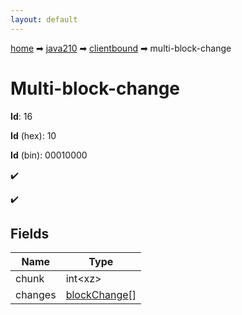 ```yaml
---
layout: default
---
```


[home](/) ➡ [java210](/protocol/java210) ➡ [clientbound](/protocol/java210/clientbound) ➡ multi-block-change

# Multi-block-change

**Id**: 16

**Id** (hex): 10

**Id** (bin): 00010000

✔️

✔️

## Fields

Name | Type
---|---
chunk | int&lt;xz&gt;
changes | [blockChange](/protocol/java210/types/block-change)[]

